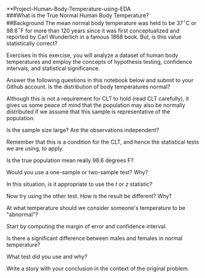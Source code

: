 **Project-Human-Body-Temperature-using-EDA  
###What is the True Normal Human Body Temperature?  
##Background
The mean normal body temperature was held to be 37$^{\circ}$C or 98.6$^{\circ}$F for more than 120 years since it was first conceptualized and reported by Carl Wunderlich in a famous 1868 book. But, is this value statistically correct?

Exercises
In this exercise, you will analyze a dataset of human body temperatures and employ the concepts of hypothesis testing, confidence intervals, and statistical significance.

Answer the following questions in this notebook below and submit to your Github account.
Is the distribution of body temperatures normal?

Although this is not a requirement for CLT to hold (read CLT carefully), it gives us some peace of mind that the population may also be normally distributed if we assume that this sample is representative of the population.

Is the sample size large? Are the observations independent?

Remember that this is a condition for the CLT, and hence the statistical tests we are using, to apply.

Is the true population mean really 98.6 degrees F?

Would you use a one-sample or two-sample test? Why?

In this situation, is it appropriate to use the $t$ or $z$ statistic?

Now try using the other test. How is the result be different? Why?

At what temperature should we consider someone's temperature to be "abnormal"?

Start by computing the margin of error and confidence interval.

Is there a significant difference between males and females in normal temperature?

What test did you use and why?

Write a story with your conclusion in the context of the original problem.

